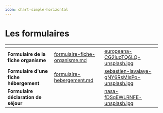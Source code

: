```yaml
---
icon: chart-simple-horizontal
---
```


# Les formulaires

<table data-view="cards"><thead><tr><th></th><th data-hidden data-card-target data-type="content-ref"></th><th data-hidden data-card-cover data-type="files"></th></tr></thead><tbody><tr><td><strong>Formulaire de la fiche organisme</strong></td><td><a href="formulaire-fiche-organisme.md">formulaire-fiche-organisme.md</a></td><td><a href="../../.gitbook/assets/europeana-CG2iuoTQ6LQ-unsplash.jpg">europeana-CG2iuoTQ6LQ-unsplash.jpg</a></td></tr><tr><td><strong>Formulaire d'une fiche hébergement</strong></td><td><a href="formulaire-hebergement.md">formulaire-hebergement.md</a></td><td><a href="../../.gitbook/assets/sebastien-lavalaye-gNY6RsMIsPo-unsplash.jpg">sebastien-lavalaye-gNY6RsMIsPo-unsplash.jpg</a></td></tr><tr><td><strong>Formulaire déclaration de séjour</strong></td><td></td><td><a href="../../.gitbook/assets/nasa-fDSqEWLRNFE-unsplash.jpg">nasa-fDSqEWLRNFE-unsplash.jpg</a></td></tr></tbody></table>

